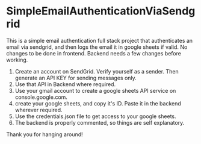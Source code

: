# SimpleEmailAuthenticationViaSendgrid
This is a simple email authentication full stack project that authenticates an email via sendgrid, and then logs the email it in google sheets if valid.
No changes to be done in frontend.
Backend needs a few changes before working.
1. Create an account on SendGrid. Verify yourself as a sender. Then generate an API KEY for sending messages only.
2. Use that API in Backend where required.
3. Use your gmail account to create a google sheets API service on console.google.com.
4. create your google sheets, and copy it's ID. Paste it in the backend wherever required.
6. Use the credentials.json file to get access to your google sheets.
7. The backend is properly commented, so things are self explanatory.

Thank you for hanging around!
